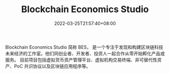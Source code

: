 ﻿---
weight: 
title: "Blockchain Economics Studio"
description: "Blockchain Economics Studio 简称 BES， 是一个专注于发现和构建区块链科技未来经济的工作室"
date: 2022-03-25T21:57:40+08:00
lastmod: 2022-03-25T16:45:40+08:00
draft: false
authors: ["Metabd"]
featuredImage: "blockchain-economics-studio.jpg"
link: ""
tags: ["研究机构","Blockchain Economics Studio"]
categories: ["navigation"]
navigation: ["研究机构"]
lightgallery: true
toc: true
pinned: false
recommend: false
recommend1: false
---
Blockchain Economics Studio 简称 BES， 是一个专注于发现和构建区块链科技未来经济的工作室。他们同创业者、开发者、投资人一起合作从零开始孵化产品或服务。 目前项目包括虚拟货币资产管理平台、虚拟机构交易终端、非可替代性资产、PoC 共识协议以及区块链应用程序等。
